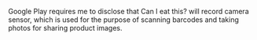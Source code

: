 Google Play requires me to disclose that Can I eat this? will record camera sensor, which is used for the purpose of scanning barcodes and taking photos for sharing product images.
